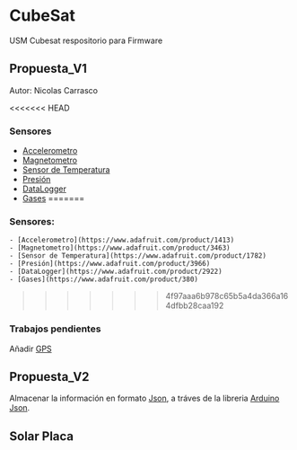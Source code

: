 # CubeSat
USM Cubesat respositorio para Firmware

## Propuesta_V1

Autor: Nicolas Carrasco

<<<<<<< HEAD
### Sensores 
- [Accelerometro](https://www.adafruit.com/product/1413)
- [Magnetometro](https://www.adafruit.com/product/3463)
- [Sensor de Temperatura](https://www.adafruit.com/product/1782)
- [Presión](https://www.adafruit.com/product/3966)
- [DataLogger](https://www.adafruit.com/product/2922)
- [Gases](https://www.adafruit.com/product/380)
=======
### Sensores: 
	- [Accelerometro](https://www.adafruit.com/product/1413)
	- [Magnetometro](https://www.adafruit.com/product/3463)
	- [Sensor de Temperatura](https://www.adafruit.com/product/1782)
	- [Presión](https://www.adafruit.com/product/3966)
	- [DataLogger](https://www.adafruit.com/product/2922)
	- [Gases](https://www.adafruit.com/product/380)
>>>>>>> 4f97aaa6b978c65b5a4da366a164dfbb28caa192

### Trabajos pendientes

Añadir [GPS](https://www.adafruit.com/product/746)

## Propuesta_V2

Almacenar la información en formato [Json](https://www.json.org/json-en.html), a tráves de la libreria [Arduino Json](https://arduinojson.org/). 

## Solar Placa

